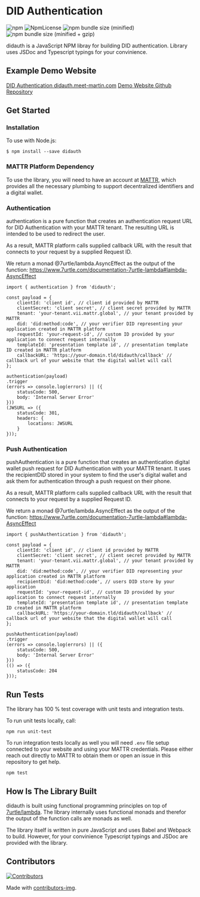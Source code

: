 # DID Authentication

![npm](https://img.shields.io/npm/v/didauth.svg)
![NpmLicense](https://img.shields.io/npm/l/didauth.svg)
![npm bundle size (minified)](https://img.shields.io/bundlephobia/min/didauth.svg)
![npm bundle size (minified + gzip)](https://img.shields.io/bundlephobia/minzip/didauth.svg)

didauth is a JavaScript NPM libray for building DID authentication. Library uses JSDoc and Typescript typings for your convinience.

## Example Demo Website
[DID Authentication didauth.meet-martin.com](https://didauth.meet-martin.com/)
[Demo Website Github Repository](https://github.com/MeetMartin/did-authentication)

## Get Started

### Installation
To use with Node.js:

```
$ npm install --save didauth
```

### MATTR Platform Dependency
To use the library, you will need to have an account at [MATTR](https://mattr.global/), which provides
all the necessary plumbing to support decentralized identifiers and a digital wallet.

### Authentication

authentication is a pure function that creates an authentication request URL for DID Authentication with your MATTR tenant. The resulting URL
is intended to be used to redirect the user.

As a result, MATTR platform calls supplied callback URL with the result that connects to your request by a supplied Request ID.

We return a monad @7urtle/lambda.AsyncEffect as the output of the function: https://www.7urtle.com/documentation-7urtle-lambda#lambda-AsyncEffect

```
import { authentication } from 'didauth';

const payload = {
    clientId: 'client id', // client id provided by MATTR
    clientSecret: 'client secret', // client secret provided by MATTR
    tenant: 'your-tenant.vii.mattr.global', // your tenant provided by MATTR
    did: 'did:method:code', // your verifier DID representing your application created in MATTR platform
    requestId: 'your-request-id', // custom ID provided by your application to connect request internally
    templateId: 'presentation template id', // presentation template ID created in MATTR platform
    callbackURL: 'https://your-domain.tld/didauth/callback' // callback url of your website that the digital wallet will call
};

authentication(payload)
.trigger
(errors => console.log(errors) || ({
    statusCode: 500,
    body: 'Internal Server Error'
}))
(JWSURL => ({
    statusCode: 301,
    headers: {
        locations: JWSURL
    }
}));
```

### Push Authentication

pushAuthentication is a pure function that creates an authentication digital wallet push request for DID Authentication with your MATTR tenant. It uses the recipientDID stored in your system to find the user's digital wallet and ask them for authentication through a push request on their phone.

As a result, MATTR platform calls supplied callback URL with the result that connects to your request by a supplied Request ID.

We return a monad @7urtle/lambda.AsyncEffect as the output of the function: https://www.7urtle.com/documentation-7urtle-lambda#lambda-AsyncEffect

```
import { pushAuthentication } from 'didauth';

const payload = {
    clientId: 'client id', // client id provided by MATTR
    clientSecret: 'client secret', // client secret provided by MATTR
    tenant: 'your-tenant.vii.mattr.global', // your tenant provided by MATTR
    did: 'did:method:code', // your verifier DID representing your application created in MATTR platform
    recipientDid: 'did:method:code', // users DID store by your application
    requestId: 'your-request-id', // custom ID provided by your application to connect request internally
    templateId: 'presentation template id', // presentation template ID created in MATTR platform
    callbackURL: 'https://your-domain.tld/didauth/callback' // callback url of your website that the digital wallet will call
};

pushAuthentication(payload)
.trigger
(errors => console.log(errors) || ({
    statusCode: 500,
    body: 'Internal Server Error'
}))
(() => ({
    statusCode: 204
}));
```

## Run Tests
The library has 100 % test coverage with unit tests and integration tests.

To run unit tests locally, call:

```
npm run unit-test
```

To run integration tests locally as well you will need `.env` file setup connected to your website and using
your MATTR credentials. Please either reach out directly to MATTR to obtain them or open an issue in this repository
to get help.

```
npm test
```

## How Is The Library Built

didauth is built using functional programming principles on top of [7urtle/lambda](https://www.7urtle.com/).
The library internally uses functional monads and therefor the output of the function calls are monads as well.

The library itself is written in pure JavaScript and uses Babel and Webpack to build. However, for your convinience
Typescript typings and JSDoc are provided with the library.

## Contributors

[![Contributors](https://contributors-img.firebaseapp.com/image?repo=MeetMartin/lambda)](https://github.com/MeetMartin/lambda/graphs/contributors)

Made with [contributors-img](https://contributors-img.firebaseapp.com).